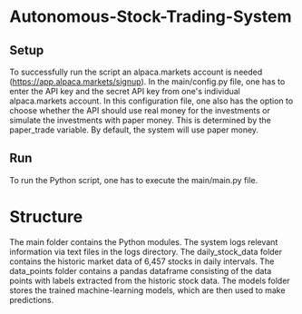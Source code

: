 # Autonomous-Stock-Trading-System
## Setup
To successfully run the script an alpaca.markets account is needed (https://app.alpaca.markets/signup).
In the main/config.py file, one has to enter the API key and the secret API key from one's individual alpaca.markets account.
In this configuration file, one also has the option to choose whether the API
should use real money for the investments or simulate the investments with paper money.
This is determined by the paper_trade variable. By default, the system will use paper money.

## Run
To run the Python script, one has to execute the main/main.py file.

# Structure
The main folder contains the Python modules.
The system logs relevant information via text files in the logs directory.
The daily_stock_data folder contains the historic market data of 6,457 stocks in daily intervals.
The data_points folder contains a pandas dataframe consisting of the data points with labels extracted from the historic stock data.
The models folder stores the trained machine-learning models, which are then used to make predictions.
